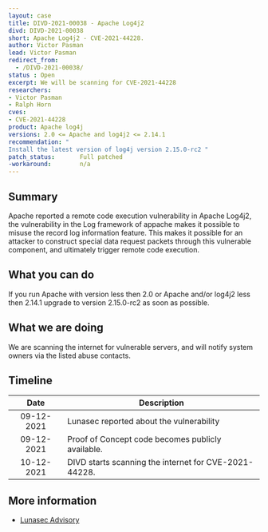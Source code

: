 ```yaml
---
layout: case
title: DIVD-2021-00038 - Apache Log4j2
divd: DIVD-2021-00038
short: Apache Log4j2 - CVE-2021-44228.
author: Victor Pasman
lead: Victor Pasman
redirect_from:
  - /DIVD-2021-00038/
status : Open
excerpt: We will be scanning for CVE-2021-44228
researchers:
- Victor Pasman
- Ralph Horn
cves:
- CVE-2021-44228
product: Apache log4j
versions: 2.0 <= Apache and log4j2 <= 2.14.1
recommendation: "
Install the latest version of log4j version 2.15.0-rc2 "
patch_status:	 	Full patched
-workaround:		n/a
---
```

## Summary

Apache reported a remote code execution vulnerability in Apache Log4j2, the vulnerability in the Log framework of appache makes it possible to misuse the record log information feature. This makes it possible for an attacker to construct special data request packets through this vulnerable component, and ultimately trigger remote code execution.

## What you can do

If you run Apache with version less then 2.0 or Apache and/or log4j2 less then 2.14.1 upgrade to version 2.15.0-rc2 as soon as possible.

## What we are doing

We are scanning the internet for vulnerable servers, and will notify system owners via the listed abuse contacts.

## Timeline

| Date | Description |
|:-----:|-------------|
| 09-12-2021 | Lunasec reported about the vulnerability |
| 09-12-2021 | Proof of Concept code becomes publicly available. |
| 10-12-2021 | DIVD starts scanning the internet for CVE-2021-44228. |

## More information
* [Lunasec Advisory](https://www.lunasec.io/docs/blog/log4j-zero-day/)
